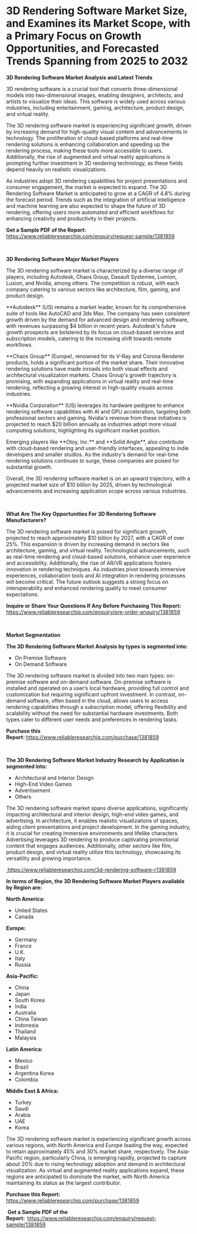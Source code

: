 <p><h1>3D Rendering Software Market Size, and Examines its Market Scope, with a Primary Focus on Growth Opportunities, and Forecasted Trends Spanning from 2025 to 2032</h1></p><p><strong>3D Rendering Software Market Analysis and Latest Trends</strong></p>
<p><p>3D rendering software is a crucial tool that converts three-dimensional models into two-dimensional images, enabling designers, architects, and artists to visualize their ideas. This software is widely used across various industries, including entertainment, gaming, architecture, product design, and virtual reality. </p><p>The 3D rendering software market is experiencing significant growth, driven by increasing demand for high-quality visual content and advancements in technology. The proliferation of cloud-based platforms and real-time rendering solutions is enhancing collaboration and speeding up the rendering process, making these tools more accessible to users. Additionally, the rise of augmented and virtual reality applications is prompting further investment in 3D rendering technology, as these fields depend heavily on realistic visualizations.</p><p>As industries adopt 3D rendering capabilities for project presentations and consumer engagement, the market is expected to expand. The 3D Rendering Software Market is anticipated to grow at a CAGR of 4.8% during the forecast period. Trends such as the integration of artificial intelligence and machine learning are also expected to shape the future of 3D rendering, offering users more automated and efficient workflows for enhancing creativity and productivity in their projects.</p></p>
<p><strong>Get a Sample PDF of the Report:&nbsp;</strong> <a href="https://www.reliableresearchiq.com/enquiry/request-sample/1381859?utm_campaign=3195&utm_medium=2&utm_source=Github&utm_content=ia&utm_term=19042025&utm_id=3d-rendering-software">https://www.reliableresearchiq.com/enquiry/request-sample/1381859</a></p>
<p>&nbsp;</p>
<p><strong>3D Rendering Software Major Market Players</strong></p>
<p><p>The 3D rendering software market is characterized by a diverse range of players, including Autodesk, Chaos Group, Dasault Systemes, Lumion, Luxion, and Nvidia, among others. The competition is robust, with each company catering to various sectors like architecture, film, gaming, and product design.</p><p>**Autodesk** (US) remains a market leader, known for its comprehensive suite of tools like AutoCAD and 3ds Max. The company has seen consistent growth driven by the demand for advanced design and rendering software, with revenues surpassing $4 billion in recent years. Autodesk's future growth prospects are bolstered by its focus on cloud-based services and subscription models, catering to the increasing shift towards remote workflows.</p><p>**Chaos Group** (Europe), renowned for its V-Ray and Corona Renderer products, holds a significant portion of the market share. Their innovative rendering solutions have made inroads into both visual effects and architectural visualization markets. Chaos Group's growth trajectory is promising, with expanding applications in virtual reality and real-time rendering, reflecting a growing interest in high-quality visuals across industries.</p><p>**Nvidia Corporation** (US) leverages its hardware pedigree to enhance rendering software capabilities with AI and GPU acceleration, targeting both professional sectors and gaming. Nvidia's revenue from these initiatives is projected to reach $20 billion annually as industries adopt more visual computing solutions, highlighting its significant market position.</p><p>Emerging players like **Otoy, Inc.** and **Solid Angle**, also contribute with cloud-based rendering and user-friendly interfaces, appealing to indie developers and smaller studios. As the industry's demand for real-time rendering solutions continues to surge, these companies are poised for substantial growth.</p><p>Overall, the 3D rendering software market is on an upward trajectory, with a projected market size of $10 billion by 2025, driven by technological advancements and increasing application scope across various industries.</p></p>
<p>&nbsp;</p>
<p><strong>What Are The Key Opportunities For 3D Rendering Software Manufacturers?</strong></p>
<p><p>The 3D rendering software market is poised for significant growth, projected to reach approximately $10 billion by 2027, with a CAGR of over 25%. This expansion is driven by increasing demand in sectors like architecture, gaming, and virtual reality. Technological advancements, such as real-time rendering and cloud-based solutions, enhance user experience and accessibility. Additionally, the rise of AR/VR applications fosters innovation in rendering techniques. As industries pivot towards immersive experiences, collaboration tools and AI integration in rendering processes will become critical. The future outlook suggests a strong focus on interoperability and enhanced rendering quality to meet consumer expectations.</p></p>
<p><strong>Inquire or Share Your Questions If Any Before Purchasing This Report:</strong> <a href="https://www.reliableresearchiq.com/enquiry/pre-order-enquiry/1381859?utm_campaign=3195&utm_medium=2&utm_source=Github&utm_content=ia&utm_term=19042025&utm_id=3d-rendering-software">https://www.reliableresearchiq.com/enquiry/pre-order-enquiry/1381859</a></p>
<p>&nbsp;</p>
<p><strong>Market Segmentation</strong></p>
<p><strong>The 3D Rendering Software Market Analysis by types is segmented into:</strong></p>
<p><ul><li>On Premise Software</li><li>On Demand Software</li></ul></p>
<p><p>The 3D rendering software market is divided into two main types: on-premise software and on-demand software. On-premise software is installed and operated on a user’s local hardware, providing full control and customization but requiring significant upfront investment. In contrast, on-demand software, often based in the cloud, allows users to access rendering capabilities through a subscription model, offering flexibility and scalability without the need for substantial hardware investments. Both types cater to different user needs and preferences in rendering tasks.</p></p>
<p><strong>Purchase this Report:&nbsp;</strong><a href="https://www.reliableresearchiq.com/purchase/1381859?utm_campaign=3195&utm_medium=2&utm_source=Github&utm_content=ia&utm_term=19042025&utm_id=3d-rendering-software">https://www.reliableresearchiq.com/purchase/1381859</a></p>
<p>&nbsp;</p>
<p><strong>The 3D Rendering Software Market Industry Research by Application is segmented into:</strong></p>
<p><ul><li>Architectural and Interior Design</li><li>High-End Video Games</li><li>Advertisement</li><li>Others</li></ul></p>
<p><p>The 3D rendering software market spans diverse applications, significantly impacting architectural and interior design, high-end video games, and advertising. In architecture, it enables realistic visualizations of spaces, aiding client presentations and project development. In the gaming industry, it is crucial for creating immersive environments and lifelike characters. Advertising leverages 3D rendering to produce captivating promotional content that engages audiences. Additionally, other sectors like film, product design, and virtual reality utilize this technology, showcasing its versatility and growing importance.</p></p>
<p><a href="https://www.reliableresearchiq.com/3d-rendering-software-r1381859?utm_campaign=3195&utm_medium=2&utm_source=Github&utm_content=ia&utm_term=19042025&utm_id=3d-rendering-software">&nbsp;https://www.reliableresearchiq.com/3d-rendering-software-r1381859</a></p>
<p><strong>In terms of Region, the 3D Rendering Software Market Players available by Region are:</strong></p>
<p>
    <p> <strong> North America: </strong>
        <ul>
            <li>United States</li>
            <li>Canada</li>
        </ul>
        </p> 
    <p> <strong> Europe: </strong>
        <ul>
            <li>Germany</li>
            <li>France</li>
            <li>U.K.</li>
            <li>Italy</li>
            <li>Russia</li>
        </ul>
        </p> 
    <p> <strong> Asia-Pacific: </strong>
        <ul>
            <li>China</li>
            <li>Japan</li>
            <li>South Korea</li>
            <li>India</li>
            <li>Australia</li>
            <li>China Taiwan</li>
            <li>Indonesia</li>
            <li>Thailand</li>
            <li>Malaysia</li>
        </ul>
        </p> 
    <p> <strong> Latin America: </strong>
        <ul>
            <li>Mexico</li>
            <li>Brazil</li>
            <li>Argentina Korea</li>
            <li>Colombia</li>
        </ul>
        </p> 
    <p> <strong> Middle East & Africa: </strong>
        <ul>
            <li>Turkey</li>
            <li>Saudi</li>
            <li>Arabia</li>
            <li>UAE</li>
            <li>Korea</li>
        </ul>
    </p>
    </p>
<p><p>The 3D rendering software market is experiencing significant growth across various regions, with North America and Europe leading the way, expected to retain approximately 45% and 30% market share, respectively. The Asia-Pacific region, particularly China, is emerging rapidly, projected to capture about 20% due to rising technology adoption and demand in architectural visualization. As virtual and augmented reality applications expand, these regions are anticipated to dominate the market, with North America maintaining its status as the largest contributor.</p></p>
<p><strong>Purchase this Report: </strong><a href="https://www.reliableresearchiq.com/purchase/1381859?utm_campaign=3195&utm_medium=2&utm_source=Github&utm_content=ia&utm_term=19042025&utm_id=3d-rendering-software">https://www.reliableresearchiq.com/purchase/1381859</a></p>
<p>&nbsp;<strong>Get a Sample PDF of the Report:&nbsp;&nbsp;</strong><a href="https://www.reliableresearchiq.com/enquiry/request-sample/1381859?utm_campaign=3195&utm_medium=2&utm_source=Github&utm_content=ia&utm_term=19042025&utm_id=3d-rendering-software">https://www.reliableresearchiq.com/enquiry/request-sample/1381859</a></p>
<p><strong></strong></p>
<p><p></p><p></p><p></p></p>